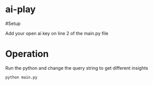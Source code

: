 # ai-play

#Setup

Add your open ai key on line 2 of the main.py file

# Operation

Run the python and change the query string to get different insights

```
python main.py
```
